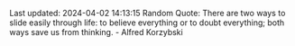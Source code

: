 Last updated: 2024-04-02 14:13:15
Random Quote: There are two ways to slide easily through life: to believe everything or to doubt everything; both ways save us from thinking. - Alfred Korzybski